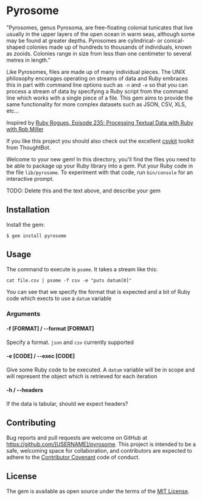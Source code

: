 # Pyrosome

"Pyrosomes, genus Pyrosoma, are free-floating colonial tunicates that live usually in the upper layers of the open ocean in warm seas, although some may be found at greater depths. Pyrosomes are cylindrical- or conical-shaped colonies made up of hundreds to thousands of individuals, known as zooids. Colonies range in size from less than one centimeter to several metres in length."

Like Pyrosomes, files are made up of many individual pieces.  The UNIX philosophy encorages operating on streams of data and Ruby embraces this in part with command line options such as `-n` and `-e` so that you can process a stream of data by specifying a Ruby script from the command line which works with a single piece of a file.  This gem aims to provide the same functionality for more complex datasets such as JSON, CSV, XLS, etc...

Inspired by [Ruby Rogues, Episode 235: Processing Textual Data with Ruby with Rob Miller](https://devchat.tv/ruby-rogues/235-rr-processing-textual-data-with-ruby-with-rob-miller)

If you like this project you should also check out the excellent [csvkit](https://csvkit.readthedocs.org) toolkit from ThoughtBot.

Welcome to your new gem! In this directory, you'll find the files you need to be able to package up your Ruby library into a gem. Put your Ruby code in the file `lib/pyrosome`. To experiment with that code, run `bin/console` for an interactive prompt.

TODO: Delete this and the text above, and describe your gem

## Installation

Install the gem:

    $ gem install pyrosome

## Usage

The command to execute is `psome`.  It takes a stream like this:

    cat file.csv | psome -f csv -e "puts datum[0]"

You can see that we specify the format that is expected and a bit of Ruby code which exects to use a `datum` variable

### Arguments

#### -f [FORMAT] / --format [FORMAT]

Specify a format.  `json` and `csv` currently supported

#### -e [CODE] / --exec [CODE]

Give some Ruby code to be executed.  A `datum` variable will be in scope and will represent the object which is retrieved for each iteration

#### -h / --headers

If the data is tabular, should we expect headers?

## Contributing

Bug reports and pull requests are welcome on GitHub at https://github.com/[USERNAME]/pyrosome. This project is intended to be a safe, welcoming space for collaboration, and contributors are expected to adhere to the [Contributor Covenant](contributor-covenant.org) code of conduct.


## License

The gem is available as open source under the terms of the [MIT License](http://opensource.org/licenses/MIT).

